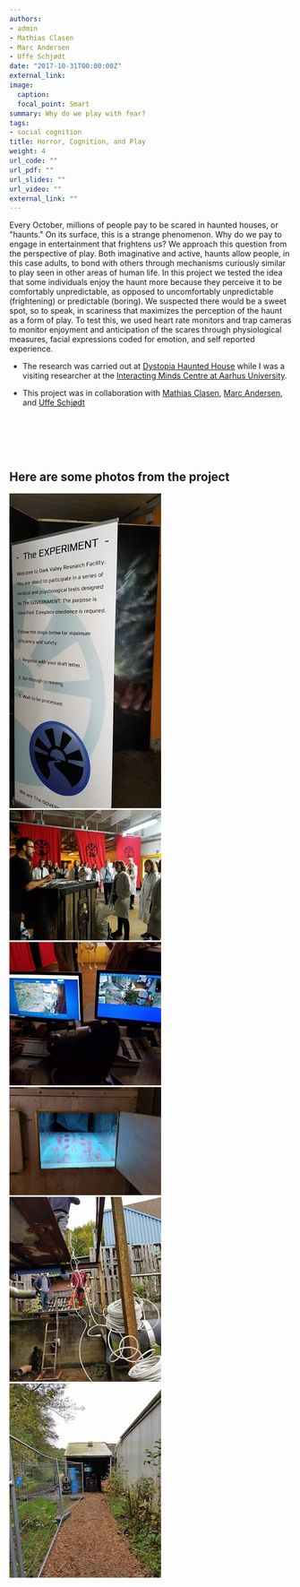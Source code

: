 ```yaml
---
authors:
- admin
- Mathias Clasen
- Marc Andersen
- Uffe Schjødt
date: "2017-10-31T00:00:00Z"
external_link:
image:
  caption:
  focal_point: Smart
summary: Why do we play with fear?
tags:
- social cognition
title: Horror, Cognition, and Play 
weight: 4
url_code: ""
url_pdf: ""
url_slides: ""
url_video: ""
external_link: ""
---
```


Every October, millions of people pay to be scared in haunted houses, or "haunts." On its surface, this is a strange phenomenon. Why do we pay to engage in entertainment that frightens us? We approach this question from the perspective of play. Both imaginative and active, haunts allow people, in this case adults, to bond with others through mechanisms curiously similar to play seen in other areas of human life. In this project we tested the idea that some individuals enjoy the haunt more because they perceive it to be comfortably unpredictable, as opposed to uncomfortably unpredictable (frightening) or predictable (boring). We suspected there would be a sweet spot, so to speak, in scariness that maximizes the perception of the haunt as a form of play. To test this, we used heart rate monitors and trap cameras to monitor enjoyment and anticipation of the scares through physiological measures, facial expressions coded for emotion, and self reported experience. 

- The research was carried out at [Dystopia Haunted House](https://www.facebook.com/DystopiaEntertainment/) while I was a visiting researcher at the [Interacting Minds Centre at Aarhus University](http://interactingminds.au.dk).

- This project was in collaboration with [Mathias Clasen](http://pure.au.dk/portal/en/persons/mathias-clasen(3c9b0961-b1e9-4084-867f-d8b959ba40e5).html), [Marc Andersen](http://pure.au.dk/portal/en/persons/id(67f068d6-a98a-4f2b-840c-53b8855192de).html), and [Uffe Schjødt](http://pure.au.dk/portal/en/us@teo.au.dk)


<br/><br/>
<br/><br/>

## **Here are some photos from the project**

![](p1.jpg)  
![](p2.jpg) 
![](p3.jpg)  
![](p4.jpg)
![](p5.jpg)
![](p6.jpg)

